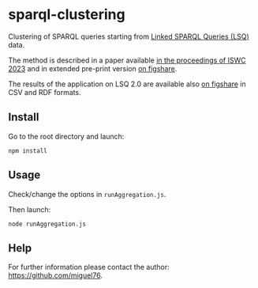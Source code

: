 # sparql-clustering
Clustering of SPARQL queries starting from [Linked SPARQL Queries (LSQ)](http://lsq.aksw.org/) data.

The method is described in a paper available [in the proceedings of ISWC 2023](https://doi.org/10.1007/978-3-031-47240-4_11) and in extended pre-print version [on figshare](https://doi.org/10.6084/m9.figshare.23751243).

The results of the application on LSQ 2.0 are available also [on figshare](https://doi.org/10.6084/m9.figshare.23751138) in CSV and RDF formats.

## Install
Go to the root directory and launch:
```
npm install
```

## Usage

Check/change the options in `runAggregation.js`.

Then launch:
```
node runAggregation.js
```

## Help

For further information please contact the author: https://github.com/miguel76.
